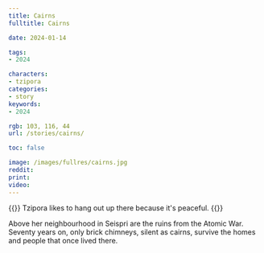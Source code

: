 ```yaml
---
title: Cairns
fulltitle: Cairns

date: 2024-01-14

tags:
- 2024

characters:
- tzipora
categories:
- story
keywords:
- 2024

rgb: 103, 116, 44
url: /stories/cairns/

toc: false

image: /images/fullres/cairns.jpg
reddit:
print:
video:
---
```

{{<note caption>}}
Tzipora likes to hang out up there because it's peaceful.
{{</note>}}

Above her neighbourhood in Seispri are the ruins from the Atomic War. Seventy years on, only brick chimneys, silent as cairns, survive the homes and people that once lived there.